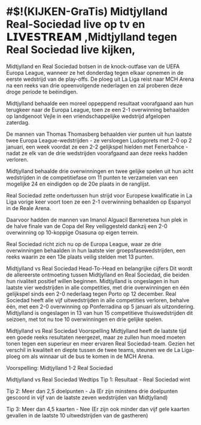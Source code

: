# #$!(KIJKEN-GraTis) Midtjylland Real-Sociedad live op tv en 𝗟𝗜𝗩𝗘𝗦𝗧𝗥𝗘𝗔𝗠 ,Midtjylland tegen Real Sociedad live kijken,
Midtjylland en Real Sociedad botsen in de knock-outfase van de UEFA Europa League, wanneer ze het donderdag tegen elkaar opnemen in de eerste wedstrijd van de play-offs. De ploeg uit La Liga reist naar MCH Arena na een reeks van drie opeenvolgende nederlagen en zal proberen deze droge periode te beëindigen.

Midtjylland behaalde een moreel oppeppend resultaat voorafgaand aan hun terugkeer naar de Europa League, toen ze een 2-1 overwinning behaalden op landgenoot Vejle in een vriendschappelijke wedstrijd afgelopen zaterdag.

De mannen van Thomas Thomasberg behaalden vier punten uit hun laatste twee Europa League-wedstrijden - ze versloegen Ludogorets met 2-0 op 2 januari, een week voordat ze een 2-2 gelijkspel hielden met Fenerbahce - nadat ze elk van de drie wedstrijden voorafgaand aan deze reeks hadden verloren.

Midtjylland behaalde drie overwinningen en twee gelijke spelen uit hun acht wedstrijden in de competitiefase om 11 punten te verzamelen van een mogelijke 24 en eindigden op de 20e plaats in de ranglijst.

Real Sociedad zette ondertussen hun strijd voor Europese kwalificatie in La Liga vorige keer voort toen ze een 2-1 overwinning behaalden op Espanyol in de Reale Arena.

Daarvoor hadden de mannen van Imanol Alguacil Barrenetxea hun plek in de halve finale van de Copa del Rey veiliggesteld dankzij een 2-0 overwinning op 10-koppige Osasuna op eigen terrein.

Real Sociedad richt zich nu op de Europa League, waar ze drie overwinningen behaalden in hun laatste vier groepsfasewedstrijden, een reeks waarin ze een 13e plaats veilig stelden met 13 punten.

Midtjylland vs Real Sociedad Head-To-Head en belangrijke cijfers Dit wordt de allereerste ontmoeting tussen Midtjylland en Real Sociedad, die beiden hun rivaliteit positief willen beginnen. Midtjylland is ongeslagen in hun laatste vier wedstrijden in alle competities, met drie overwinningen en één gelijkspel sinds een 2-0 nederlaag tegen Porto op 12 december. Real Sociedad heeft alle vijf uitwedstrijden in alle competities verloren, behalve één, met een 2-0 overwinning op Ponferradina op 5 januari als uitzondering. Midtjylland is ongeslagen in 13 van hun 15 competitieve thuiswedstrijden dit seizoen, met tot nu toe 10 overwinningen en drie gelijke spelen.

Midtjylland vs Real Sociedad Voorspelling Midtjylland heeft de laatste tijd een goede reeks resultaten neergezet, maar ze zullen hun moed moeten tonen tegen een superieur en meer ervaren Real Sociedad-team. Gezien het verschil in kwaliteit en diepte tussen de twee teams, steunen we de La Liga-ploeg om als winnaar uit de bus te komen in de MCH Arena.

Voorspelling: Midtjylland 1-2 Real Sociedad

Midtjylland vs Real Sociedad Wedtips Tip 1: Resultaat - Real Sociedad wint

Tip 2: Meer dan 2,5 doelpunten - Ja (Er zijn minstens drie doelpunten gescoord in vijf van de laatste zeven wedstrijden van Midtjylland)

Tip 3: Meer dan 4,5 kaarten - Nee (Er zijn ook minder dan vijf gele kaarten gevallen in de laatste 10 uitwedstrijden van de gastheren)
